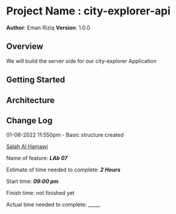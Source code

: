 # Project Name : city-explorer-api

**Author**: Eman Riziq
**Version**: 1.0.0 

## Overview
We will build the server side for our city-explorer Application
## Getting Started


## Architecture


## Change Log
01-08-2022 11:550pm - Basic structure created 

<!-- Use this area to document the iterative changes made to your application as each feature is successfully implemented. Use time stamps. Here's an example:


## Credit and Collaborations
<!-- Give credit (and a link) to other people or resources that helped you build this application. -->
[Salah Al Hamawi](https://github.com/mohasal0101)


Name of feature: ***LAb 07***

Estimate of time needed to complete: ***2 Hours***

Start time: ***09:00 pm***

Finish time: not finished yet

Actual time needed to complete: _____